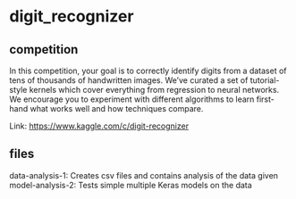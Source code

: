 # digit_recognizer

## competition
In this competition, your goal is to correctly identify digits from a dataset of tens of thousands of handwritten images. We’ve curated a set of tutorial-style kernels which cover everything from regression to neural networks. We encourage you to experiment with different algorithms to learn first-hand what works well and how techniques compare.

Link: https://www.kaggle.com/c/digit-recognizer


## files
data-analysis-1: Creates csv files and contains analysis of the data given
model-analysis-2: Tests simple multiple Keras models on the data
